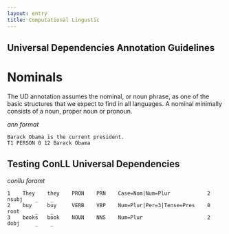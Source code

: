 ```yaml
---
layout: entry
title: Computational Lingustic
---
```


## Universal Dependencies Annotation Guidelines

# Nominals

The UD annotation assumes the nominal, or noun phrase, as one of the basic structures that we expect to find in all languages. A nominal minimally consists of a noun, proper noun or pronoun.

*ann format*

~~~ ann
Barack Obama is the current president.
T1 PERSON 0 12 Barack Obama
~~~


## Testing ConLL Universal Dependencies

*conllu foramt*

~~~ conllu
1    They    they    PRON    PRN    Case=Nom|Num=Plur            2    nsubj    _    _
2    buy     buy     VERB    VBP    Num=Plur|Per=3|Tense=Pres    0    root     _    _
3    books   book    NOUN    NNS    Num=Plur                     2    dobj     _    _
~~~
